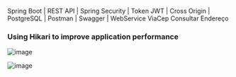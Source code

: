 Spring Boot | REST API | Spring Security | Token JWT | Cross Origin | PostgreSQL | Postman | Swagger | WebService ViaCep Consultar Endereço

### Using Hikari to improve application performance

![image](https://github.com/user-attachments/assets/042797e4-c691-4626-8bb2-465953d2ae6a)

![image](https://github.com/user-attachments/assets/f1b78df5-bfc5-418b-a6e9-6856b7436667)


